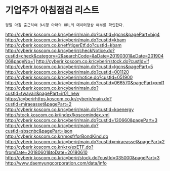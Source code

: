 # 기업주가 아침점검 리스트

```
평일 아침 출근하여 9시경 아래의 URL의 데이터정상 여부를 확인한다.
```

http://cyberir.koscom.co.kr/cyberir/main.do?custId=lgcns&pagePart=big4
http://cyberir.koscom.co.kr/cyberir/main.do?custId=kbam
http://cyberir.koscom.co.kr/etf/tigerEtf.do?custId=kbam
http://cyberir.koscom.co.kr/cyberir/checkNotice.do?custId=check&category=2&searchCode=&sDate=20190301&eDate=20190406&pageNo=1
http://cyberir.koscom.co.kr/cyberir/stock.do?custId=lf
http://cyberir.koscom.co.kr/cyberir/main.do?custId=lgcns&pagePart=5
http://cyberir.koscom.co.kr/cyberir/main.do?custId=001120
http://cyberir.koscom.co.kr/cyberir/notice.do?custId=051900
http://cyberir.koscom.co.kr/cyberir/main.do?custId=066570&pagePart=xml1
http://cyberir.koscom.co.kr/cyberir/main.do?custId=twayair&pagePart=ir01_new
https://cyberirhttps.koscom.co.kr/cyberir/main.do?custId=miraeasset&pagePart=2
http://cyberir.koscom.co.kr/cyberir/main.do?custId=koenergy
http://stock.koscom.co.kr/index/koscomindex.xml
http://cyberir.koscom.co.kr/cyberir/main.do?custId=130660&pagePart=3
http://cyberir.koscom.co.kr/cyberir/main.do?custId=sbscnbc&pagePart=json
http://cyberir.koscom.co.kr/mosf/forBondKind.do
http://cyberir.koscom.co.kr/cyberir/main.do?custId=miraeasset&pagePart=2
http://cyberir.koscom.co.kr/krx/exETF.do?fromDate=20180601&toDate=20180610
http://cyberir.koscom.co.kr/cyberir/stock.do?custId=035000&pagePart=3
http://www.daemyungcorporation.com/data/info